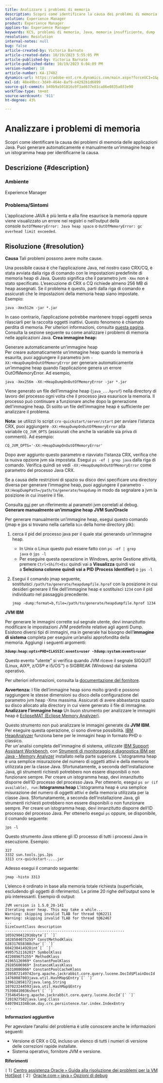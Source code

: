 ```yaml
---
title: Analizzare i problemi di memoria
description: Scopri come identificare la causa dei problemi di memoria delle applicazioni Java.
solution: Experience Manager
product: Experience Manager
applies-to: Experience Manager
keywords: KCS, problemi di memoria, Java, memoria insufficiente, dump
resolution: Resolution
internal-notes: null
bug: false
article-created-by: Victoria Barnato
article-created-date: 10/19/2023 5:55:05 PM
article-published-by: Victoria Barnato
article-published-date: 10/19/2023 6:04:09 PM
version-number: 18
article-number: KA-17482
dynamics-url: https://adobe-ent.crm.dynamics.com/main.aspx?forceUCI=1&pagetype=entityrecord&etn=knowledgearticle&id=9b3b26a0-a86e-ee11-8df0-6045bd006793
exl-id: 48e49bcc-3d49-464e-8af9-e4292b1d6899
source-git-commit: b49b9a501816c0f3ad637e81ca86e0835a033e90
workflow-type: tm+mt
source-wordcount: '911'
ht-degree: 43%

---
```


# Analizzare i problemi di memoria


Scopri come identificare la causa dei problemi di memoria delle applicazioni Java. Puoi generare automaticamente e manualmente un’immagine heap e un istogramma heap per identificarne la causa.

## Descrizione {#description}


### <b>Ambiente</b>

Experience Manager



### <b>Problema/Sintomi</b>

L’applicazione JAVA è più lenta e alla fine esaurisce la memoria oppure viene visualizzato un errore nei registri o nell’output della console `OutOfMemoryError: Java heap space` o `OutOfMemoryError: gc overhead limit exceeded`.


## Risoluzione {#resolution}

<b>Causa</b>
Tali problemi possono avere molte cause.

Una possibile causa è che l’applicazione Java, nel nostro caso CRX/CQ, è stata avviata dalla riga di comando con le impostazioni predefinite di memoria heap di Java. Questo significa che il parametro jvm `-Xmx` non è stato specificato. L’esecuzione di CRX o CQ richiede almeno 256 MB di heap assegnati. Se il problema è questo, parti dalla riga di comando e assicurati che le impostazioni della memoria heap siano impostate. Esempio:


```
java -Xmx512m -jar *.jar
```


In caso contrario, l’applicazione potrebbe mantenere troppi oggetti senza rilasciarli per la raccolta oggetti inattivi. Questo fenomeno è chiamato perdita di memoria. Per ulteriori informazioni, consulta [questa pagina](https://docs.oracle.com/javase/7/docs/webnotes/tsg/TSG-VM/html/memleaks.html). Consulta la sezione seguente su come analizzare i problemi di memoria nelle applicazioni Java.
<b>Crea immagine heap:</b>

Generare automaticamente un’immagine heap<br>
Per creare automaticamente un’immagine heap quando la memoria è esaurita, puoi aggiungere il parametro jvm `-XX:+HeapDumpOnOutOfMemoryError` per generare automaticamente un’immagine heap quando l’applicazione genera un errore OutOfMemoryError. Ad esempio,


```
java -Xmx256m -XX:+HeapDumpOnOutOfMemoryError -jar *.jar
```


Viene generato un file dell’immagine heap (`java_...hprof`) nella directory di lavoro del processo ogni volta che il processo java esaurisce la memoria. Il processo può continuare a funzionare anche dopo la generazione dell’immagine heap. Di solito un file dell’immagine heap è sufficiente per analizzare il problema.

<b>Nota:</b> se utilizzi lo script `crx-quickstart/server/start` per avviare l’istanza CRX, puoi aggiungere `-XX:+HeapDumpOnOutOfMemoryError` alla variabile `CQ_JVM_OPTS` (assicurati che anche la variabile sia priva di commenti). Ad esempio:


```
CQ_JVM_OPTS='-XX:+HeapDumpOnOutOfMemoryError'
```


Dopo aver aggiunto questo parametro e riavviato l’istanza CRX, verifica che la nuova opzione jvm sia impostata. Esegui `ps -ef | grep java` dalla riga di comando. Verifica quindi se vedi `-XX:+HeapDumpOnOutOfMemoryError` come parametro del processo Java CRX.

Se a causa delle restrizioni di spazio su disco devi specificare una directory diversa per generare l’immagine heap, puoi aggiungere il parametro `-XX:HeapDumpPath=/path/to/generate/heapdump` in modo da segnalare a jvm la posizione in cui inserire il file.

Consulta [qui](https://www.oracle.com/java/technologies/javase/vmoptions-jsp.html#DebuggingOptions) per un riferimento ai parametri jvm correlati al debug.
<b>Generare manualmente un’immagine heap</b>
<b>JVM Sun/Oracle</b>

Per generare manualmente un’immagine heap, esegui questo comando (jmap e jps si trovano nella cartella `bin` della home directory jdk):

1. cerca il pid del processo java per il quale stai generando un’immagine heap.
   - In Unix o Linux questo può essere fatto con `ps -ef | grep java` o `jps -l`
   - Per eseguire questa operazione in Windows, aprire Gestione attività, premere `Ctrl+Shift+Esc` quindi vai a <b>Visualizza</b> quindi vai a <b>Seleziona colonne </b><b>quindi vai a</b> <b>PID (Process Identifier)</b> o `jps -l`
2. Esegui il comando jmap seguente, sostituisci `/path/to/generate/heapdumpfile.hprof` con la posizione in cui desideri generare il file dell’immagine heap e sostituisci `1234` con il pid individuato nel passaggio precedente.

   ```
   jmap -dump:format=b,file=/path/to/generate/heapdumpfile.hprof 1234
   ```


<b>JVM IBM</b>

Per generare le immagini corrette sul segnale utente, devi innanzitutto modificare le impostazioni JVM predefinite relative agli agenti Dump. Esistono diversi tipi di immagini, ma in generale hai bisogno dell’<b>immagine di sistema</b> completa per eseguire un’analisi approfondita della memoria. Aggiungi i seguenti argomenti:

<b>`Xdump:heap:opts=PHD+CLASSIC:events=user -Xdump:system:events=user`</b>

Questo evento &quot;utente&quot; si verifica quando JVM riceve il segnale SIGQUIT (Linux, AIX®, z/OS® e i5/OS™) o SIGBREAK (Windows) dal sistema operativo.

Per ulteriori informazioni, consulta la [documentazione del fornitore](https://www.ibm.com/docs/en/sdk-java-technology?topic=SSYKE2/earlier_releases/earlier_releases.html).

<b>Avvertenza:</b> I file dell’immagine heap sono molto grandi e possono raggiungere le stesse dimensioni su disco della configurazione del parametro jvm heap -Xmx massima. Assicurati di avere abbastanza spazio su disco allocato alla directory in cui viene generato il file di immagine.
<b>Analizzare l’immagine heap</b>
Un buon strumento per analizzare le immagini heap è [EclipseMAT (Eclipse Memory Analyzer)](https://www.eclipse.org/mat/).

Questo strumento non può analizzare le immagini generate da <b>JVM IBM</b>. Per eseguire questa operazione, ci sono diverse possibilità. [IBM HeapAnalyzer](https://www.ibm.com/support/pages/ibm-heapanalyzer) funziona bene per le immagini heap in formato PHD o classico.
<br>Per un&#39;analisi completa dell&#39;immagine di sistema, utilizzate [IBM Support Assistant Workbench](https://www.ibm.com/support/pages/node/718131), con [Strumenti di monitoraggio e diagnostica IBM per Java - Memory Analyzer](https://www.ibm.com/docs/en/ztpf/2019?topic=tools-memory-analyzer) installato nella parte superiore. L’istogramma heap è una semplice misurazione del numero di oggetti attivi e della memoria utilizzata per la classe Java. Sfortunatamente, a seconda dell’installazione Java, gli strumenti richiesti potrebbero non essere disponibili o non funzionare sempre. Per creare un istogramma heap, devi innanzitutto disporre dell’ID processo del processo Java. Per ottenerlo, esegui `ps or (if available), run:`<b>Istogramma heap</b>
L’istogramma heap è una semplice misurazione del numero di oggetti attivi e della memoria utilizzata per la classe Java. Sfortunatamente, a seconda dell’installazione Java, gli strumenti richiesti potrebbero non essere disponibili o non funzionare sempre. Per creare un istogramma heap, devi innanzitutto disporre dell’ID processo del processo Java. Per ottenerlo esegui `ps` oppure, se disponibile, il comando seguente:


```
jps -l
```


Questo strumento Java ottiene gli ID processo di tutti i processi Java in esecuzione. Esempio:


```
327 
3332 sun.tools.jps.Jps
3313 crx-quickstart-....jar
```


Adesso esegui il comando seguente:


```
jmap -histo 3313
```


L’elenco è ordinato in base alla memoria totale richiesta (superficiale, escludendo gli oggetti di riferimento). Le prime 20 righe dell’output sono le più interessanti. Esempio di output:


```
JVM version is 1.5.0_20-141
Iterating over heap. This may take a while...
Warning: skipping invalid TLAB for thread t@62211
Warning: skipping invalid TLAB for thread t@62467
...
SizeCountClass description
-------------------------------------------------------
1059290412916byte`[` `]` 
1028584075255* ConstMethodKlass
628317658388char`[` `]` 
604230414928int`[` `]` 
4995752116201* SymbolKlass
422089675255* MethodKlass
41965126969* ConstantPoolKlass
29285606969* InstanceKlassKlass
26310086066* ConstantPoolCacheKlass
2395872149742org.apache.jackrabbit.core.query.lucene.DocId$PlainDocId
14760087003java.util.HashMap$Entry`[` `]` 
139612858172java.lang.String
107023244593java.util.HashMap$Entry
75398410036short`[` `]` 
73546454org.apache.jackrabbit.core.query.lucene.DocId`[` `]` 
7201927502java.lang.Class
64070413348com.day.crx.persistence.tar.index.IndexEntry
...
```


<b>Informazioni aggiuntive</b>

Per agevolare l’analisi del problema è utile conoscere anche le informazioni seguenti:

- Versione di CRX o CQ, incluso un elenco di tutti i numeri di versione delle correzioni rapide installate.
- Sistema operativo, fornitore JVM e versione.


<b>Riferimenti</b>

`[` 1`]`  [Centro assistenza Oracle `>`  Guida alla risoluzione dei problemi per la VM HotSpot](https://docs.oracle.com/javase/7/docs/webnotes/tsg/TSG-VM/html/memleaks.html)
`[` 2`]`  [Oracle.com `>`  java `>`  Opzioni di debug](https://www.oracle.com/java/technologies/javase/vmoptions-jsp.html#DebuggingOptions)

